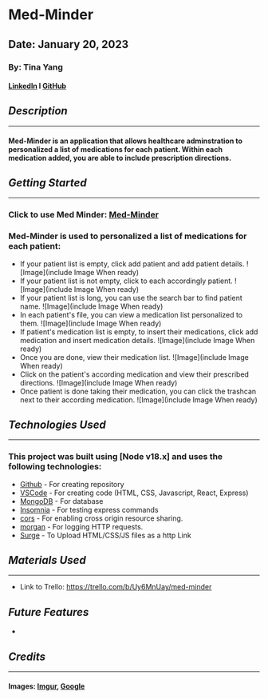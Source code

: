 # Med-Minder
## Date: January 20, 2023
### By: Tina Yang
#### [LinkedIn](https://www.linkedin.com/in/yang-tina/) l [GitHub](https://github.com/tinayang15)

## ***Description***
***
#### Med-Minder is an application that allows healthcare adminstration to personalized a list of medications for each patient. Within each medication added, you are able to include prescription directions.

## ***Getting Started***
***
### Click to use Med Minder: [Med-Minder](IncludeHTMLWhenReady)

### Med-Minder is used to personalized a list of medications for each patient:
* If your patient list is empty, click add patient and add patient details.
![Image](include Image When ready)
* If your patient list is not empty, click to each accordingly patient.
![Image](include Image When ready)
* If your patient list is long, you can use the search bar to find patient name.
![Image](include Image When ready)
* In each patient's file, you can view a medication list personalized to them.
![Image](include Image When ready)
* If patient's medication list is empty, to insert their medications, click add medication and insert medication details.
![Image](include Image When ready)
* Once you are done, view their medication list.
![Image](include Image When ready)
* Click on the patient's according medication and view their prescribed directions. 
![Image](include Image When ready)
* Once patient is done taking their medication, you can click the trashcan next to their according medication. 
![Image](include Image When ready)

## ***Technologies Used***
***
### This project was built using  [Node v18.x] and uses the following technologies:
* [Github](https://github.com/) - For creating repository
* [VSCode](https://code.visualstudio.com/) - For creating code (HTML, CSS, Javascript, React, Express)
* [MongoDB](https://www.mongodb.com/cloud/atlas/lp/try4?utm_content=rlsavisitor&utm_source=google&utm_campaign=search_gs_pl_evergreen_atlas_core_retarget-brand_gic-null_amers-us-ca_ps-all_desktop_eng_lead&utm_term=mongodb&utm_medium=cpc_paid_search&utm_ad=e&utm_ad_campaign_id=14291004479&adgroup=128837427347&cq_cmp=14291004479&gclid=CjwKCAiArY2fBhB9EiwAWqHK6ojEvQyb-6P-jwBIIENwDlR1nzXX1m7MZWBhenUOqTiZyUdZXExhGxoCFn8QAvD_BwE) - For database
* [Insomnia](https://insomnia.rest/download) - For testing express commands
* [cors](https://www.npmjs.com/package/cors) - For enabling cross origin resource sharing.
* [morgan](https://www.npmjs.com/package/morgan) - For logging HTTP requests.
* [Surge](https://surge.sh/) - To Upload HTML/CSS/JS files as a http Link

## ***Materials Used***
***
* Link to Trello: https://trello.com/b/Uy6MnUay/med-minder

## ***Future Features***
* 
## ***Credits***
***
#### Images: [Imgur](https://imgur.com/), [Google](https://www.google.com/)


